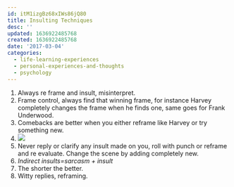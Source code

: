 ```yaml
---
id: itM1izgBz68xIWs86jQ80
title: Insulting Techniques
desc: ''
updated: 1636922485768
created: 1636922485768
date: '2017-03-04'
categories:
  - life-learning-experiences
  - personal-experiences-and-thoughts
  - psychology
---
```


1. Always re frame and insult, misinterpret.
2. Frame control, always find that winning frame, for instance Harvey completely changes the frame when he finds one, same goes for Frank Underwood.
3. Comebacks are better when you either reframe like Harvey or try something new.
4. ![](http://i0.wp.com/aakashkathuria.files.wordpress.com/2017/03/screenshot_2017-03-28-21-09-35-1.png?w=528)
5. Never reply or clarify any insult made on you, roll with punch or reframe and re evaluate. Change the scene by adding completely new.
6. _Indirect insults=sarcasm + insult_
7. The shorter the better.
8. Witty replies, reframing.
